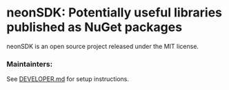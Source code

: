 ﻿# neonSDK: Potentially useful libraries published as NuGet packages

neonSDK is an open source project released under the MIT license.

### Maintainters:

See [DEVELOPER.md](Doc/DEVELOPER.md) for setup instructions.